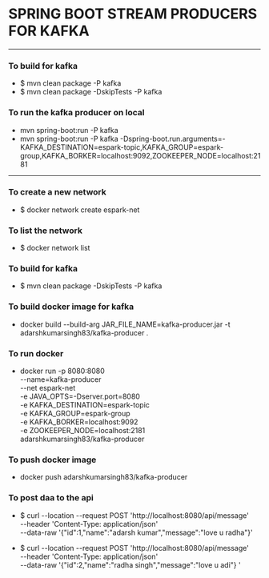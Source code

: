 # SPRING BOOT STREAM PRODUCERS FOR KAFKA

----

### To build for kafka
* $ mvn clean package  -P kafka
* $ mvn clean package -DskipTests -P kafka

### To run the kafka producer on local 
* mvn spring-boot:run -P kafka    
* mvn spring-boot:run -P kafka  -Dspring-boot.run.arguments=-KAFKA_DESTINATION=espark-topic,KAFKA_GROUP=espark-group,KAFKA_BORKER=localhost:9092,ZOOKEEPER_NODE=localhost:2181  
  
---

### To create a new network
* $ docker network create espark-net

### To list the network
* $ docker network list

### To build for kafka
* $ mvn clean package -DskipTests -P kafka
 
### To build docker image for kafka
* docker build --build-arg JAR_FILE_NAME=kafka-producer.jar -t adarshkumarsingh83/kafka-producer .

### To run docker
* docker run -p 8080:8080 \
 --name=kafka-producer  \
 --net espark-net  \
 -e JAVA_OPTS=-Dserver.port=8080 \
 -e KAFKA_DESTINATION=espark-topic\
 -e KAFKA_GROUP=espark-group    \
 -e KAFKA_BORKER=localhost:9092   \
 -e ZOOKEEPER_NODE=localhost:2181   \
 adarshkumarsingh83/kafka-producer 

### To push docker image
* docker push adarshkumarsingh83/kafka-producer

### To post daa to the api 
* $ curl --location --request POST 'http://localhost:8080/api/message' \
--header 'Content-Type: application/json' \
--data-raw '{"id":1,"name":"adarsh kumar","message":"love u radha"}'

* $ curl --location --request POST 'http://localhost:8080/api/message' \
--header 'Content-Type: application/json' \
--data-raw '{"id":2,"name":"radha singh","message":"love u adi"} '
